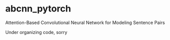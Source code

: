# abcnn_pytorch
Attention-Based Convolutional Neural Network for Modeling Sentence Pairs

Under organizing code, sorry

